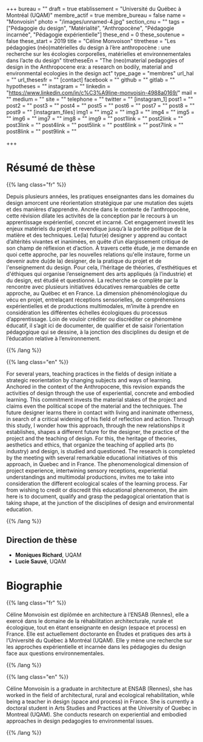 +++
bureau = ""
draft = true
etablissement = "Université du Québec à Montréal (UQAM)"
membre_actif = true
membre_bureau = false
name = "Monvoisin"
photo = "/images/unnamed-4.jpg"
section_cnu = ""
tags = ["Pédagogie du design", "Matérialité", "Anthropocène", "Pédagogie incarnée", "Pédagogie expérientielle"]
these_end = 0
these_soutenue = false
these_start = 2019
title = "Céline Monvoison"
titrethese = "Les pédagogies (néo)matérielles du design à l’ère anthropocène : une recherche sur les écologies corporelles, matérielles et environnementales dans l’acte du design"
titretheseEn = "The (neo)material pedagogies of design in the Anthropocene era: a research on bodily, material and environmental ecologies in the design act"
type_page = "membres"
url_hal = ""
url_thesesfr = ""
[contact]
facebook = ""
github = ""
gitlab = ""
hypotheses = ""
instagram = ""
linkedin = "https://www.linkedin.com/in/c%C3%A9line-monvoisin-4988a0169/"
mail = ""
medium = ""
site = ""
telephone = ""
twitter = ""
[instagram_1]
post1 = ""
post2 = ""
post3 = ""
post4 = ""
post5 = ""
post6 = ""
post7 = ""
post8 = ""
post9 = ""
[instagram_files]
img1 = ""
img2 = ""
img3 = ""
img4 = ""
img5 = ""
img6 = ""
img7 = ""
img8 = ""
img9 = ""
post1link = ""
post2link = ""
post3link = ""
post4link = ""
post5link = ""
post6link = ""
post7link = ""
post8link = ""
post9link = ""

+++

<!-- Supprimer les parties non remplies (supprimer les blocks de lang s'il n'y a pas deux langues). Tu es libre d'ajouter ce que tu veux à cette partie -->

# Résumé de thèse

{{% lang class="fr" %}}

Depuis plusieurs années, les pratiques enseignantes dans les domaines du design amorcent une réorientation stratégique par une mutation des sujets et des manières d’apprendre. Ancrée dans le contexte de l'anthropocène, cette révision dilate les activités de la conception par le recours à un apprentissage expérientiel, concret et incarné. Cet engagement investit les enjeux matériels du projet et revendique jusqu’à la portée politique de la matière et des techniques. Le(la) futur(e) designer y apprend au contact d’altérités vivantes et inanimées, en quête d’un élargissement critique de son champ de réflexion et d’action. À travers cette étude, je me demande en quoi cette approche, par les nouvelles relations qu'elle instaure, forme un devenir autre du(de la) designer, de la pratique du projet et de l'enseignement du design. Pour cela, l'héritage de théories, d'esthétiques et d'éthiques qui organise l’enseignement des arts appliqués (à l’industrie) et du design, est étudié et questionné. La recherche se complète par la rencontre avec plusieurs initiatives éducatives remarquables de cette approche, au Québec et en France. La dimension phénoménologique du vécu en projet, entrelaçant réceptions sensorielles, de compréhensions expérientielles et de productions multimodales, m’invite à prendre en considération les différentes échelles écologiques du processus d’apprentissage. Loin de vouloir créditer ou discréditer ce phénomène éducatif, il s’agit ici de documenter, de qualifier et de saisir l’orientation pédagogique qui se dessine, à la jonction des disciplines du design et de l’éducation relative à l’environnement.

{{% /lang %}}

{{% lang class="en" %}}

For several years, teaching practices in the fields of design initiate a strategic reorientation by changing subjects and ways of learning. Anchored in the context of the Anthropocene, this revision expands the activities of design through the use of experiential, concrete and embodied learning. This commitment invests the material stakes of the project and claims even the political scope of the material and the techniques. The future designer learns there in contact with living and inanimate otherness, in search of a critical widening of his field of reflection and action. Through this study, I wonder how this approach, through the new relationships it establishes, shapes a different future for the designer, the practice of the project and the teaching of design. For this, the heritage of theories, aesthetics and ethics, that organize the teaching of applied arts (to industry) and design, is studied and questioned. The research is completed by the meeting with several remarkable educational initiatives of this approach, in Quebec and in France. The phenomenological dimension of project experience, intertwining sensory receptions, experiential understandings and multimodal productions, invites me to take into consideration the different ecological scales of the learning process. Far from wishing to credit or discredit this educational phenomenon, the aim here is to document, qualify and grasp the pedagogical orientation that is taking shape, at the junction of the disciplines of design and environmental education.

{{% /lang %}}

## Direction de thèse

* **Moniques Richard**, UQAM
* **Lucie Sauvé**, UQAM

# Biographie

{{% lang class="fr" %}}

Céline Monvoisin est diplômée en architecture à l’ENSAB (Rennes), elle a exercé dans le domaine de la réhabilitation architecturale, rurale et écologique, tout en étant enseignante en design (espace et process) en France. Elle est actuellement doctorante en Études et pratiques des arts à l’Université du Québec à Montréal (UQAM). Elle y mène une recherche sur les approches expérientielle et incarnée dans les pédagogies du design face aux questions environnementales.

{{% /lang %}}

{{% lang class="en" %}}

Céline Monvoisin is a graduate in architecture at ENSAB (Rennes), she has worked in the field of architectural, rural and ecological rehabilitation, while being a teacher in design (space and process) in France. She is currently a doctoral student in Arts Studies and Practices at the University of Quebec in Montreal (UQAM). She conducts research on experiential and embodied approaches in design pedagogies to environmental issues.

{{% /lang %}}